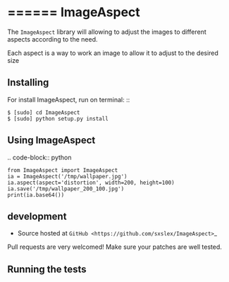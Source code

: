 ======
ImageAspect
======

The ``ImageAspect`` library will allowing to adjust the images to different aspects according to the need.

Each aspect is a way to work an image to allow it to adjust to the desired size


Installing
--------

For install ImageAspect, run on terminal: ::

    $ [sudo] cd ImageAspect
    $ [sudo] python setup.py install

Using ImageAspect
--------

.. code-block:: python

    from ImageAspect import ImageAspect
    ia = ImageAspect('/tmp/wallpaper.jpg')
    ia.aspect(aspect='distortion', width=200, height=100)
    ia.save('/tmp/wallpaper_200_100.jpg')
    print(ia.base64())

development
--------

* Source hosted at `GitHub <https://github.com/sxslex/ImageAspect>`_

Pull requests are very welcomed! Make sure your patches are well tested.

Running the tests
--------


